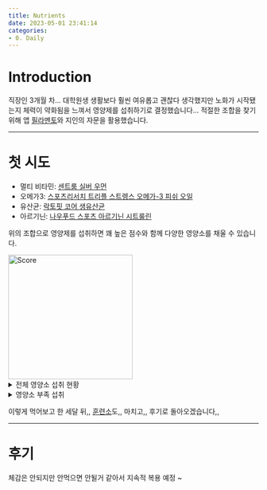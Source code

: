 ```yaml
---
title: Nutrients
date: 2023-05-01 23:41:14
categories:
- 0. Daily
---
```

# Introduction

직장인 3개월 차...
대학원생 생활보다 훨씬 여유롭고 괜찮다 생각했지만 노화가 시작됐는지 체력이 약화됨을 느껴서 영양제를 섭취하기로 결정했습니다...
적절한 조합을 찾기 위해 앱 [필라멘토](https://pilamentor.oopy.io/)와 지인의 자문을 활용했습니다.

<!-- More -->

---

# 첫 시도

+ 멀티 비타민: [센트룸 실버 우먼](https://smartstore.naver.com/seungseung2/products/8275737005?NaPm=ct%3Dlh4yasrk%7Cci%3Dcheckout%7Ctr%3Dppc%7Ctrx%3D%7Chk%3Dbcc3567918df723b8cfb32b659d9bfc26039c98c)
+ 오메가3: [스포츠리서치 트리플 스트렝스 오메가-3 피쉬 오일](https://link.coupang.com/a/WO0Ou)
+ 유산균: [락토핏 코어 생유산균](https://link.coupang.com/a/WO0sg)
+ 아르기닌: [나우푸드 스포츠 아르기닌 시트룰린](https://shopping.interpark.com/product/productInfo.do?prdNo=11331933016)

위의 조합으로 영양제를 섭취하면 꽤 높은 점수와 함께 다양한 영양소를 채울 수 있습니다.

<img width="250" alt="Score" src="https://user-images.githubusercontent.com/42334717/235473372-eaa34290-3f96-4c72-86ae-988e6b90411f.png">

<details>
<summary>
전체 영양소 섭취 현황
</summary>

<img width="493" alt="전체 영양소 섭취 현황" src="https://user-images.githubusercontent.com/42334717/235473362-5bb59579-34ea-41b5-8744-b38511967f10.png">

</details>

<details>
<summary>
영양소 부족 섭취
</summary>

<img width="218" alt="영양소 부족 섭취" src="https://user-images.githubusercontent.com/42334717/235473397-06d30833-36d8-4453-99a3-e60d43e7ad0e.png">

</details>

이렇게 먹어보고 한 세달 뒤,, [훈련소](https://zerohertz.github.io/professional-research-agent-train/)도,, 마치고,, 후기로 돌아오겠습니다,,

---

# 후기

체감은 안되지만 안먹으면 안될거 같아서 지속적 복용 예정 ~